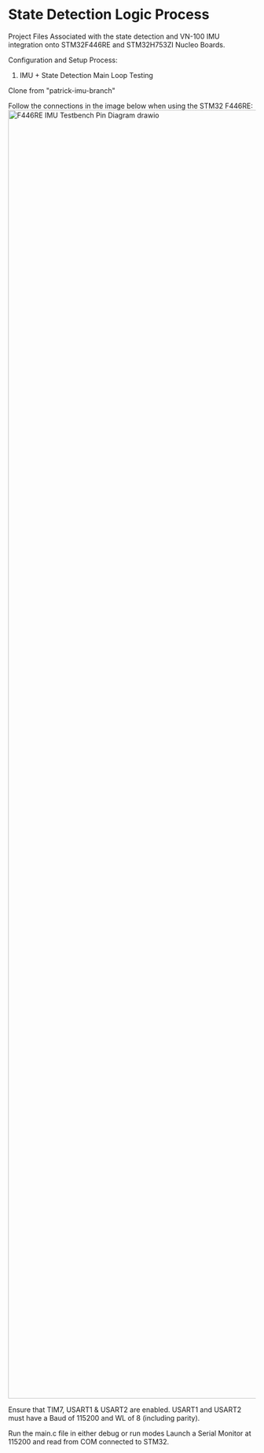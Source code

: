 # State Detection Logic Process

Project Files Associated with the state detection and VN-100 IMU integration onto STM32F446RE and STM32H753ZI Nucleo Boards. 

Configuration and Setup Process:

1. IMU + State Detection Main Loop Testing

Clone from "patrick-imu-branch"

Follow the connections in the image below when using the STM32 F446RE:
<img width="4510" height="2615" alt="F446RE IMU Testbench Pin Diagram drawio" src="https://github.com/user-attachments/assets/5e5ceae0-ebc4-4065-9fcf-2725f0e73dfe" />

Ensure that TIM7, USART1 & USART2 are enabled.
USART1 and USART2 must have a Baud of 115200 and WL of 8 (including parity).

Run the main.c file in either debug or run modes
Launch a Serial Monitor at 115200 and read from COM connected to STM32. 

